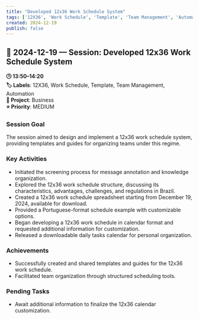 ```yaml
---
title: "Developed 12x36 Work Schedule System"
tags: ['12X36', 'Work Schedule', 'Template', 'Team Management', 'Automation']
created: 2024-12-19
publish: false
---
```


## 📅 2024-12-19 — Session: Developed 12x36 Work Schedule System

**🕒 13:50–14:20**  
**🏷️ Labels**: 12X36, Work Schedule, Template, Team Management, Automation  
**📂 Project**: Business  
**⭐ Priority**: MEDIUM  


### Session Goal
The session aimed to design and implement a 12x36 work schedule system, providing templates and guides for organizing teams under this regime.

### Key Activities
- Initiated the screening process for message annotation and knowledge organization.
- Explored the 12x36 work schedule structure, discussing its characteristics, advantages, challenges, and regulations in Brazil.
- Created a 12x36 work schedule spreadsheet starting from December 19, 2024, available for download.
- Provided a Portuguese-format schedule example with customizable options.
- Began developing a 12x36 work schedule in calendar format and requested additional information for customization.
- Released a downloadable daily tasks calendar for personal organization.

### Achievements
- Successfully created and shared templates and guides for the 12x36 work schedule.
- Facilitated team organization through structured scheduling tools.

### Pending Tasks
- Await additional information to finalize the 12x36 calendar customization.
